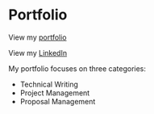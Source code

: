 # Portfolio

View my [portfolio](vdberger1030.wixsite.com/portfolio)

View my [LinkedIn](www.linkedin.com/in/vdberger/)

My portfolio focuses on three categories: 
* Technical Writing
* Project Management
* Proposal Management
